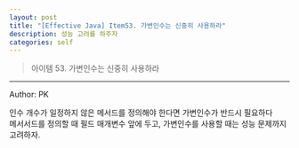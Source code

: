 ```yaml
---
layout: post
title: "[Effective Java] Item53. 가변인수는 신중히 사용하라"
description: 성능 고려를 하주자
categories: self
---
```


> 아이템 53. 가변인수는 신중히 사용하라

-----

Author: PK

인수 개수가 일정하지 않은 메서드를 정의해야 한다면 가변인수가 반드시 필요하다<br>
메서서드를 정의할 때 필드 매개변수 앞에 두고, 가변인수를 사용할 때는 성능 문제까지 고려하자.

